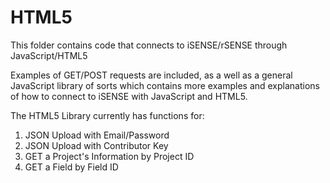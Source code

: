 HTML5
======

This folder contains code that connects to iSENSE/rSENSE through JavaScript/HTML5

Examples of GET/POST requests are included, as a well as a general JavaScript library of sorts which contains more examples and explanations of how to connect to iSENSE with JavaScript and HTML5.

The HTML5 Library currently has functions for:

1. JSON Upload with Email/Password
2. JSON Upload with Contributor Key
3. GET a Project's Information by Project ID
4. GET a Field by Field ID